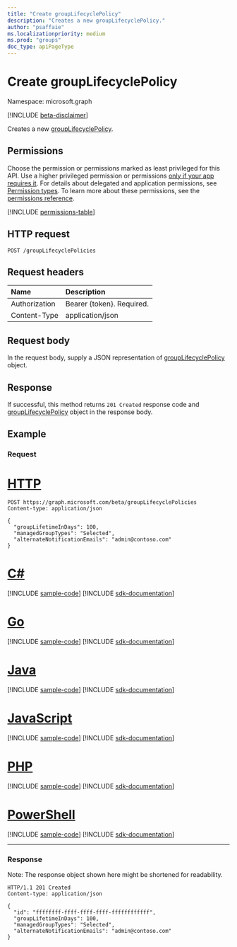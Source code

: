 ```yaml
---
title: "Create groupLifecyclePolicy"
description: "Creates a new groupLifecyclePolicy."
author: "psaffaie"
ms.localizationpriority: medium
ms.prod: "groups"
doc_type: apiPageType
---
```


# Create groupLifecyclePolicy

Namespace: microsoft.graph

[!INCLUDE [beta-disclaimer](../../includes/beta-disclaimer.md)]

Creates a new [groupLifecyclePolicy](../resources/grouplifecyclepolicy.md).

## Permissions

Choose the permission or permissions marked as least privileged for this API. Use a higher privileged permission or permissions [only if your app requires it](/graph/permissions-overview#best-practices-for-using-microsoft-graph-permissions). For details about delegated and application permissions, see [Permission types](/graph/permissions-overview#permission-types). To learn more about these permissions, see the [permissions reference](/graph/permissions-reference).

<!-- { "blockType": "permissions", "name": "grouplifecyclepolicy_post_grouplifecyclepolicies" } -->
[!INCLUDE [permissions-table](../includes/permissions/grouplifecyclepolicy-post-grouplifecyclepolicies-permissions.md)]

## HTTP request

<!-- { "blockType": "ignored" } -->

```http
POST /groupLifecyclePolicies
```

## Request headers

| Name          | Description               |
| :------------ | :------------------------ |
| Authorization | Bearer {token}. Required. |
| Content-Type  | application/json          |

## Request body

In the request body, supply a JSON representation of [groupLifecyclePolicy](../resources/grouplifecyclepolicy.md) object.

## Response

If successful, this method returns `201 Created` response code and [groupLifecyclePolicy](../resources/grouplifecyclepolicy.md) object in the response body.

## Example

### Request

# [HTTP](#tab/http)

<!-- {
  "blockType": "request",
  "name": "create_grouplifecyclepolicy_from_group"
}-->

```http
POST https://graph.microsoft.com/beta/groupLifecyclePolicies
Content-type: application/json

{
  "groupLifetimeInDays": 100,
  "managedGroupTypes": "Selected",
  "alternateNotificationEmails": "admin@contoso.com"
}
```

# [C#](#tab/csharp)
[!INCLUDE [sample-code](../includes/snippets/csharp/create-grouplifecyclepolicy-from-group-csharp-snippets.md)]
[!INCLUDE [sdk-documentation](../includes/snippets/snippets-sdk-documentation-link.md)]

# [Go](#tab/go)
[!INCLUDE [sample-code](../includes/snippets/go/create-grouplifecyclepolicy-from-group-go-snippets.md)]
[!INCLUDE [sdk-documentation](../includes/snippets/snippets-sdk-documentation-link.md)]

# [Java](#tab/java)
[!INCLUDE [sample-code](../includes/snippets/java/create-grouplifecyclepolicy-from-group-java-snippets.md)]
[!INCLUDE [sdk-documentation](../includes/snippets/snippets-sdk-documentation-link.md)]

# [JavaScript](#tab/javascript)
[!INCLUDE [sample-code](../includes/snippets/javascript/create-grouplifecyclepolicy-from-group-javascript-snippets.md)]
[!INCLUDE [sdk-documentation](../includes/snippets/snippets-sdk-documentation-link.md)]

# [PHP](#tab/php)
[!INCLUDE [sample-code](../includes/snippets/php/create-grouplifecyclepolicy-from-group-php-snippets.md)]
[!INCLUDE [sdk-documentation](../includes/snippets/snippets-sdk-documentation-link.md)]

# [PowerShell](#tab/powershell)
[!INCLUDE [sample-code](../includes/snippets/powershell/create-grouplifecyclepolicy-from-group-powershell-snippets.md)]
[!INCLUDE [sdk-documentation](../includes/snippets/snippets-sdk-documentation-link.md)]

---

### Response

Note: The response object shown here might be shortened for readability.

<!-- {
  "blockType": "response",
  "truncated": true,
  "@odata.type": "microsoft.graph.groupLifecyclePolicy"
} -->

```http
HTTP/1.1 201 Created
Content-type: application/json

{
  "id": "ffffffff-ffff-ffff-ffff-ffffffffffff",
  "groupLifetimeInDays": 100,
  "managedGroupTypes": "Selected",
  "alternateNotificationEmails": "admin@contoso.com"
}
```

<!-- uuid: 8fcb5dbc-d5aa-4681-8e31-b001d5168d79
2015-10-25 14:57:30 UTC -->
<!--
{
  "type": "#page.annotation",
  "description": "Create groupLifecyclePolicy",
  "keywords": "",
  "section": "documentation",
  "tocPath": "",
  "suppressions": [
  ]
}
-->
